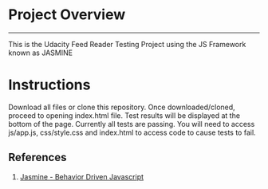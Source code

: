 # Project Overview
---
This is the Udacity Feed Reader Testing Project using the JS Framework known as JASMINE

# Instructions

Download all files or clone this repository. Once downloaded/cloned, proceed to opening index.html file. Test results will be displayed at the bottom of the page.
Currently all tests are passing. You will need to access js/app.js, css/style.css and index.html to access code to cause tests to fail.


## References

1. [Jasmine - Behavior Driven Javascript](https://jasmine.github.io/)